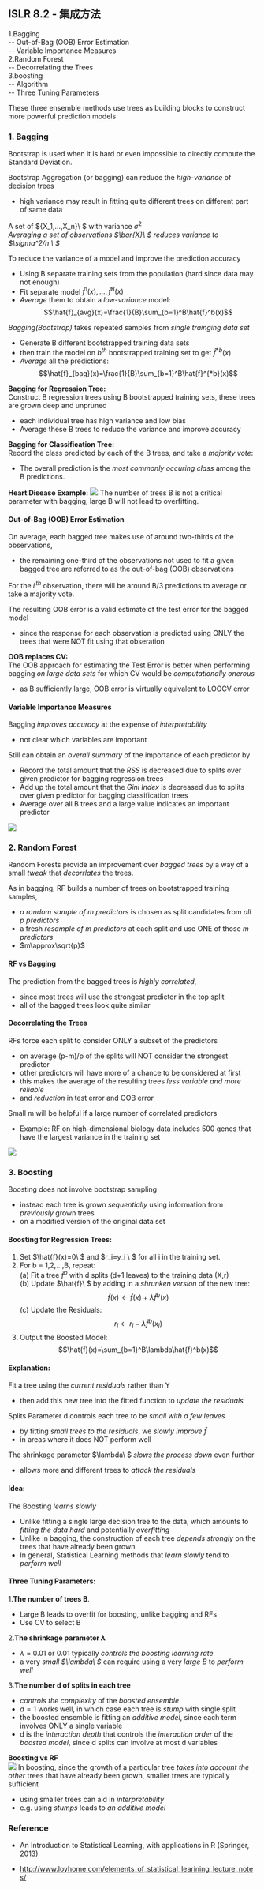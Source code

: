 ## ISLR 8.2 - 集成方法
1.Bagging  
-- Out-of-Bag (OOB) Error Estimation  
-- Variable Importance Measures   
2.Random Forest    
-- Decorrelating the Trees   
3.boosting  
-- Algorithm   
-- Three Tuning Parameters  

These three ensemble methods use trees as building blocks to construct more powerful prediction models

### 1. Bagging
Bootstrap is used when it is hard or even impossible to directly compute the Standard Deviation.

Bootstrap Aggregation (or bagging) can reduce the *high-variance* of decision trees
- high variance may result in fitting quite different trees on different part of same data

A set of $\{X_1,...,X_n\}\ $ with variance $\sigma^2$  
*Averaging a set of observations $\bar{X}\ $ reduces variance to $\sigma^2/n \ $*

To reduce the variance of a model and improve the prediction accuracy
- Using B separate training sets from the population (hard since data may not enough)
- Fit separate model $\hat{f}^1(x),...,\hat{f}^B(x)$
- *Average* them to obtain a *low-variance* model:
$$\hat{f}_{avg}(x)=\frac{1}{B}\sum_{b=1}^B\hat{f}^b(x)$$

*Bagging(Bootstrap)* takes repeated samples from *single trainging data set*
- Generate B different bootstrapped training data sets 
- then train the model on $b^{th}$ bootstrapped training set to get $\hat{f}^{*b}(x)$
- *Average* all the predictions:
$$\hat{f}_{bag}(x)=\frac{1}{B}\sum_{b=1}^B\hat{f}^{*b}(x)$$

**Bagging for Regression Tree:**  
Construct B regression trees using B bootstrapped training sets, these trees are grown deep and unpruned
- each individual tree has high variance and low bias
- Average these B trees to reduce the variance and improve accuracy  

**Bagging for Classification Tree:**  
Record the class predicted by each of the B trees, and take a *majority vote*:
- The overall prediction is the *most commonly occuring class*  among the B predictions.

**Heart Disease Example:**
![](https://imgkr2.cn-bj.ufileos.com/6d7e71c7-414a-474b-8504-8617840a4c58.jpeg?UCloudPublicKey=TOKEN_8d8b72be-579a-4e83-bfd0-5f6ce1546f13&Signature=zgD9ojhT5LHkkxoCQBoUpOCsD%252BM%253D&Expires=1605643103)
The number of trees B is not a critical parameter with bagging, large B will not lead to overfitting. 

#### Out-of-Bag (OOB) Error Estimation
On average, each bagged tree makes use of around two-thirds of the observations, 
- the remaining one-third of the observations not used to fit a given bagged tree are referred to as the out-of-bag (OOB)  observations

For the $i\,^{th}$ observation, there will be around B/3 predictions to average or take a majority vote.

The resulting OOB error is a valid estimate of the test error for the bagged model
- since the response for each observation is predicted using ONLY the trees that were NOT fit using that obseration


**OOB replaces CV:**  
The OOB approach for estimating the Test Error is better when performing bagging *on large data sets* for which CV would be *computationally onerous*
- as B sufficiently large, OOB error is virtually equivalent to LOOCV error

#### Variable Importance Measures
Bagging *improves accuracy* at the expense of *interpretability*
- not clear which variables are important

Still can obtain an *overall summary* of the importance of each predictor by
- Record the total amount that the *RSS* is decreased due to splits over given predictor for bagging regression trees
- Add up the total amount that the *Gini Index*  is decreased due to splits over given predictor for bagging classification trees
- Average over all B trees and a large value indicates an important predictor

![](https://imgkr2.cn-bj.ufileos.com/0c2e1773-c5b5-4e42-9173-fa6be00ee1b8.jpeg?UCloudPublicKey=TOKEN_8d8b72be-579a-4e83-bfd0-5f6ce1546f13&Signature=pni9yHNgoAMVuCSXMOo0C234Yas%253D&Expires=1605643052)

### 2. Random Forest
Random Forests provide an improvement over *bagged trees* by a way of a small *tweak* that *decorrlates* the trees.

As in bagging, RF builds a number of trees on bootstrapped training samples,
- *a random sample of m predictors*  is chosen as split candidates from *all p predictors*  
- a fresh *resample of m predictors* at each split and use ONE of those *m predictors*
- $m\approx\sqrt{p}$

#### RF vs Bagging
The prediction from the bagged trees is *highly correlated*, 
- since most trees will use the strongest predictor in the top split
- all of the bagged trees look quite similar

#### Decorrelating the Trees
RFs force each split to consider ONLY a subset of the predictors
- on average (p-m)/p of the splits will NOT consider the strongest predictor
- other predictors will have more of a chance to be considered at first
- this makes the average of the resulting trees *less variable and more reliable*
- and *reduction* in test error and OOB error

Small m will be helpful if a large number of correlated predictors
- Example: RF on high-dimensional biology data includes 500 genes that have the largest variance in the training set

![](https://imgkr2.cn-bj.ufileos.com/684f96c6-142c-4ed1-99fd-2c3eb0f954c6.jpeg?UCloudPublicKey=TOKEN_8d8b72be-579a-4e83-bfd0-5f6ce1546f13&Signature=oxy%252BffBK8tG7OqTz5vA5AqRrQtQ%253D&Expires=1605610055)
### 3. Boosting

Boosting does not involve bootstrap sampling
- instead each tree is grown *sequentially* using information from *previously* grown trees 
- on a modified version of the original data set

#### Boosting for Regression Trees:
1. Set $\hat{f}(x)=0\ $  and $r_i=y_i \ $ for all i in the training set.
2. For b = 1,2,...,B, repeat:  
(a) Fit a tree $\hat{f}^b$ with d splits (d+1 leaves) to the training data (X,r)  
(b) Update $\hat{f}\ $ by adding in a *shrunken version* of the new tree:   $$\hat{f}(x) \leftarrow \hat{f}(x)+\lambda\hat{f}^b(x)$$
(c) Update the Residuals:  $$r_i \leftarrow r_i - \lambda\hat{f}^b(x_i)$$
3. Output the Boosted Model:
$$\hat{f}(x)=\sum_{b=1}^B\lambda\hat{f}^b(x)$$
#### Explanation:
Fit a tree using the *current residuals* rather than Y
- then add this new tree into the fitted function to *update the residuals*

Splits Parameter d controls each tree to be *small with a few leaves*
- by fitting *small trees to the residuals*, we *slowly improve* $\hat{f}$ 
- in areas where it does NOT perform well

The shrinkage parameter $\lambda\ $ *slows the process down* even further
- allows more and different trees to *attack the residuals*
#### Idea:
The Boosting *learns slowly*
- Unlike fitting a single large decision tree to the data, which amounts to *fitting the data hard* and potentially *overfitting*
- Unlike in bagging, the construction of each tree *depends strongly* on the trees that have already been grown
- In general, Statistical Learning methods that *learn slowly* tend to *perform well*
#### Three Tuning Parameters:
1.**The number of trees B**.   
- Large B leads to overfit for boosting, unlike bagging and RFs
- Use CV to select B  

2.**The shrinkage parameter $\lambda$**
- $\lambda$ = 0.01 or 0.01 typically *controls the boosting learning rate*
- a very *small $\lambda\ $*  can require using a very *large B* to *perform well*

3.**The number d of splits in each tree**
- *controls the complexity* of the *boosted ensemble*
- $d=1$ works well, in which case each tree is *stump* with single split
- the boosted ensemble is fitting an *additive model*, since each term involves ONLY a single variable
- d is the *interaction depth* that controls the *interaction order* of the *boosted model*, since d splits can involve at most d variables

**Boosting vs RF**  
![](https://imgkr2.cn-bj.ufileos.com/15cdbd31-1215-48c1-99d1-59319a7a0c3c.jpeg?UCloudPublicKey=TOKEN_8d8b72be-579a-4e83-bfd0-5f6ce1546f13&Signature=Nbdkw%252Flq0SbnOkrroLqpvwGnKh0%253D&Expires=1605642778)
In boosting, since the growth of a particular tree *takes into account the other* trees that have already been grown, smaller trees are typically sufficient
- using smaller trees can aid in *interpretability*
- e.g. using *stumps* leads to *an additive model*
### Reference
- An Introduction to Statistical Learning, with applications in R (Springer, 2013)

- http://www.loyhome.com/elements_of_statistical_learining_lecture_notes/
